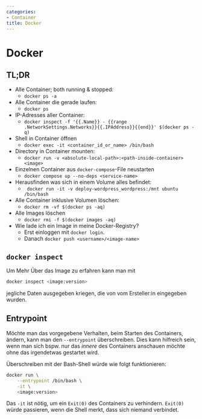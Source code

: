 ```yaml
---
categories:
- Container
title: Docker
---
```



# Docker 

## TL;DR

- Alle Container; both running & stopped:
    -   `docker ps -a`
- Alle Container die gerade laufen:
    -   `docker ps`
- IP-Adresses aller Container:
    -   `docker inspect -f '{{.Name}} - {{range .NetworkSettings.Networks}}{{.IPAddress}}{{end}}' $(docker ps -q)`
- Shell in Container öffnen
    -   `docker exec -it <container_id_or_name> /bin/bash`
- Directory in Container mounten:
    -   `docker run -v <absolute-local-path>:<path-inside-container> <image>`
- Einzelnen Container aus `docker-compose`-File neustarten
    -   `docker compose up --no-deps <service-name>`
- Herausfinden was sich in einem Volume alles befindet:
    -   ` docker run -it -v deploy-wordpress_wordpress:/mnt ubuntu /bin/bash`
- Alle Container inklusive Volumen löschen:
    - `docker rm -vf $(docker ps -aq)`
- Alle Images löschen
    - `docker rmi -f $(docker images -aq)`
- Wie lade ich ein Image in meine Docker-Registry?
    - Erst einloggen mit `docker login`.
    - Danach `docker push <username>/<image-name>`

## `docker inspect`

Um Mehr Über das Image zu erfahren kann man mit

``` bash
docker inspect <image:version>
```

jegliche Daten ausgegeben kriegen, die von vom Ersteller:in eingegeben
wurden.

## Entrypoint

Möchte man das vorgegebene Verhalten, beim Starten des Containers,
ändern, kann man den `--entrypoint` überschreiben. Dies kann hilfreich
sein, wenn man sich bspw. nur das *innere* des Containers anschauen
möchte ohne das irgendetwas gestartet wird.

Überschreiben mit der Bash-Shell würde wie folgt funktionieren:

``` bash
docker run \
    --entrypoint /bin/bash \
    -it \
    <image:version>
```

Das `-it` ist nötig, um ein `Exit(0)` des Containers zu verhindern.
`Exit(0)` würde passieren, wenn die Shell merkt, dass sich niemand
verbindet.
